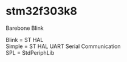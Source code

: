 # stm32f303k8
Barebone Blink  
  
Blink = ST HAL  
Simple = ST HAL UART Serial Communication  
SPL = StdPeriphLib